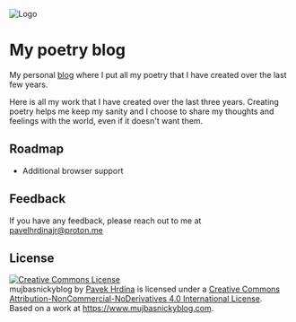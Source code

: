 ![Logo]()

# My poetry blog

My personal [blog](www.mujbasnickyblog.com) where I put all my poetry that I have created over the last few years.

Here is all my work that I have created over the last three years. Creating poetry helps me keep my sanity and I choose to share my thoughts and feelings with the world, even if it doesn't want them.


## Roadmap

- Additional browser support

## Feedback

If you have any feedback, please reach out to me at pavelhrdinajr@proton.me

## License

<a rel="license" href="http://creativecommons.org/licenses/by-nc-nd/4.0/"><img alt="Creative Commons License" style="border-width:0" src="https://i.creativecommons.org/l/by-nc-nd/4.0/88x31.png" /></a><br /><span xmlns:dct="http://purl.org/dc/terms/" property="dct:title">mujbasnickyblog</span> by <a xmlns:cc="http://creativecommons.org/ns#" href="https://www.mujbasnickyblog.com" property="cc:attributionName" rel="cc:attributionURL">Pavek Hrdina</a> is licensed under a <a rel="license" href="http://creativecommons.org/licenses/by-nc-nd/4.0/">Creative Commons Attribution-NonCommercial-NoDerivatives 4.0 International License</a>.<br />Based on a work at <a xmlns:dct="http://purl.org/dc/terms/" href="https://www.mujbasnickyblog.com" rel="dct:source">https://www.mujbasnickyblog.com</a>.



